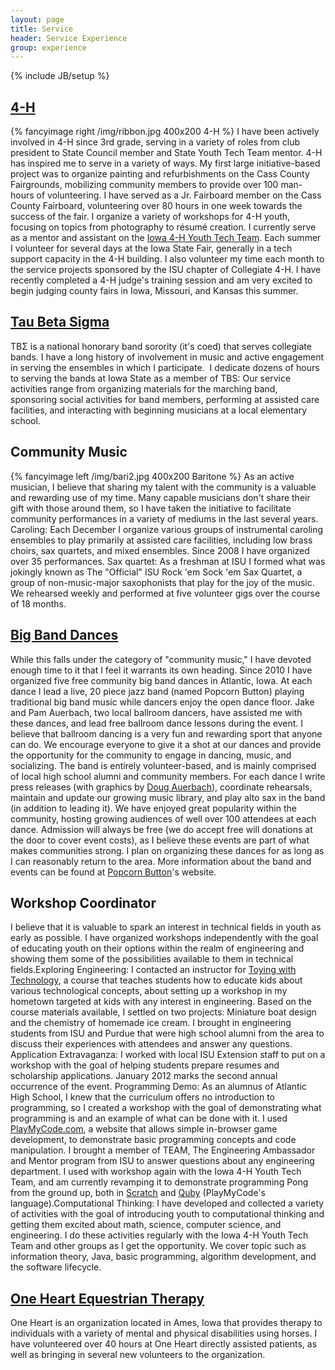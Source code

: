```yaml
---
layout: page
title: Service
header: Service Experience
group: experience
---
```

{% include JB/setup %}

## [4-H](http://www.extension.iastate.edu/4h/)
{% fancyimage right /img/ribbon.jpg 400x200 4-H %}
I have been actively involved in 4-H since 3rd grade, serving in a variety of roles from club president to State Council member and State Youth Tech Team mentor. 4-H has inspired me to serve in a variety of ways. My first large initiative-based project was to organize painting and refurbishments on the Cass County Fairgrounds, mobilizing community members to provide over 100 man-hours of volunteering. I have served as a Jr. Fairboard member on the Cass County Fairboard, volunteering over 80 hours in one week towards the success of the fair. I organize a variety of workshops for 4-H youth, focusing on topics from photography to r&eacute;sum&eacute; creation. I currently serve as a mentor and assistant on the [Iowa 4-H Youth Tech Team](http://iowa4htechteam.grou.ps/home). Each summer I volunteer for several days at the Iowa State Fair, 
generally in a tech support capacity in the 4-H building. I also volunteer my time each month to the service projects sponsored by the ISU chapter of Collegiate 4-H. I have recently completed a 4-H judge's training session and am very excited to begin judging county fairs in Iowa, Missouri, and Kansas this summer.

## [Tau Beta Sigma](http://www.music.iastate.edu/org/kkytbs/tbs/web/)
TB&Sigma; is a national honorary band sorority (it's coed) that serves collegiate bands. I have a long history of involvement in music and active engagement in serving the ensembles in which I participate. &nbsp;I dedicate dozens of hours to serving the bands at Iowa State as a member of TBS: Our service activities range from organizing materials for the marching band, sponsoring social activities for band members, performing at assisted care facilities, and interacting with beginning musicians at a local elementary school.

## Community Music
{% fancyimage left /img/bari2.jpg 400x200 Baritone %}
As an active musician, I believe that sharing my talent with the community is a valuable and rewarding use of my time. Many capable musicians don't share their gift with those around them, so I have taken the initiative to facilitate community performances in a variety of mediums in the last several years. Caroling: Each December I organize various groups of instrumental caroling ensembles to play primarily at assisted care facilities, including low brass choirs, sax quartets, and mixed ensembles. Since 2008 I have organized over 35 performances. Sax quartet: As a freshman at ISU I formed what was jokingly known as The "Official" ISU Rock 'em Sock 'em Sax Quartet, a group of non-music-major saxophonists that play for the joy of the music. We rehearsed weekly and performed at five volunteer gigs over the course of 18 months.  
  
  
## [Big Band Dances](http://www.popcornbutton.org)
While this falls under the category of "community music," I have devoted enough time to it that I feel it warrants its own heading. Since 2010 I 
have organized five free community big band dances in Atlantic, Iowa. At each dance I lead a live, 20 piece jazz band (named Popcorn Button) playing traditional big band music while dancers enjoy the open dance floor. Jake and Pam Auerbach, two local ballroom dancers, have assisted me with these dances, and lead free ballroom dance lessons during the event. I believe that ballroom dancing is a very fun and rewarding sport that anyone can do. We encourage everyone to give it a shot at our dances and provide the opportunity for the community to engage in dancing, music, and socializing. The band is entirely volunteer-based, and is mainly comprised of local high school alumni and community members. For each dance I write press releases (with graphics by [Doug Auerbach](http://www.dougauerbach.com)), coordinate rehearsals, maintain and update our growing music library, and play alto sax in the band (in addition to leading it). We have enjoyed great popularity within the community, hosting growing audiences of well over 100 attendees at each dance. Admission will always be free (we do accept free will donations at the door to cover event costs), as I believe these events are part of what makes communities strong. I plan on organizing these dances for as long as I can reasonably return to the area. More information about the band and events can be found at [Popcorn Button](http://www.popcornbutton.org)'s website.

## Workshop Coordinator
I believe that it is valuable to spark an interest in technical fields in youth as early as possible. I have organized workshops independently with the goal of educating youth on their options within the realm of engineering and showing them some of the possibilities available to them in technical fields.Exploring Engineering: I contacted an instructor for [Toying with Technology](http://www.eng.iastate.edu/twt/), a course that teaches students how to educate kids about various technological concepts, about setting up a workshop in my hometown targeted at kids with any interest in engineering. Based on the course materials available, I settled on two projects: Miniature boat design and the chemistry of homemade ice cream. I brought in engineering students from ISU and Purdue that were high school alumni from the area to discuss their experiences with attendees and answer any questions. Application Extravaganza: I worked with local ISU Extension staff to put on a workshop with the goal of helping students prepare resumes and scholarship applications. January 2012 marks the second annual occurrence of the event. Programming Demo: As an alumnus of Atlantic High School, I knew that the curriculum offers no introduction to programming, so I created a workshop with the goal of demonstrating what programming is and an example of what can be done with it. I used [PlayMyCode.com](http://playmycode.com/), a website that allows simple in-browser game development, to demonstrate basic programming concepts and code manipulation. I brought a member of TEAM, The Engineering Ambassador and Mentor program from ISU to answer questions about any engineering department. I used with workshop again with the Iowa 4-H Youth Tech Team, and am currently revamping it to demonstrate programming Pong from the ground up, both in [Scratch](http://scratch.mit.edu/) and [Quby](http://www.playmycode.com/docs/quby) (PlayMyCode's language).Computational Thinking: I have developed and collected a variety of activities with the goal of introducing youth to computational thinking and getting them excited about math, science, computer science, and engineering. I do these activities regularly with the Iowa 4-H Youth Tech Team and other groups as I get the opportunity. We cover topic such as information theory, Java, basic programming, algorithm development, and the software lifecycle.

## [One Heart Equestrian Therapy](http://www.onehearthorses.org/)
One Heart is an organization located in Ames, Iowa that provides therapy to individuals with a variety of mental and physical disabilities using horses. I have volunteered over 40 hours at One Heart directly assisted patients, as well as bringing in several new volunteers to the organization.

